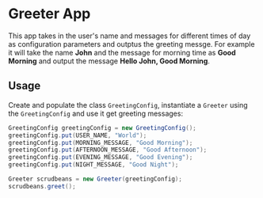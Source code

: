 # Greeter App

This app takes in the user's name and messages for different times of day as configuration parameters and outptus the greeting messge. For example it will take the name **John** and the message for morning time as **Good Morning** and output the message **Hello John, Good Morning**.

## Usage

Create and populate the class `GreetingConfig`, instantiate a `Greeter` using the `GreetingConfig` and use it get greeting messages:

```java
GreetingConfig greetingConfig = new GreetingConfig();
greetingConfig.put(USER_NAME, "World");
greetingConfig.put(MORNING_MESSAGE, "Good Morning");
greetingConfig.put(AFTERNOON_MESSAGE, "Good Afternoon");
greetingConfig.put(EVENING_MESSAGE, "Good Evening");
greetingConfig.put(NIGHT_MESSAGE, "Good Night");

Greeter scrudbeans = new Greeter(greetingConfig);
scrudbeans.greet();
```